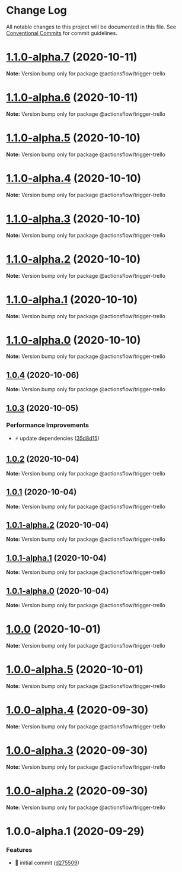 # Change Log

All notable changes to this project will be documented in this file.
See [Conventional Commits](https://conventionalcommits.org) for commit guidelines.

# [1.1.0-alpha.7](https://github.com/actionsflow/actionsflow/compare/@actionsflow/trigger-trello@1.1.0-alpha.6...@actionsflow/trigger-trello@1.1.0-alpha.7) (2020-10-11)

**Note:** Version bump only for package @actionsflow/trigger-trello





# [1.1.0-alpha.6](https://github.com/actionsflow/actionsflow/compare/@actionsflow/trigger-trello@1.1.0-alpha.5...@actionsflow/trigger-trello@1.1.0-alpha.6) (2020-10-11)

**Note:** Version bump only for package @actionsflow/trigger-trello





# [1.1.0-alpha.5](https://github.com/actionsflow/actionsflow/compare/@actionsflow/trigger-trello@1.1.0-alpha.4...@actionsflow/trigger-trello@1.1.0-alpha.5) (2020-10-10)

**Note:** Version bump only for package @actionsflow/trigger-trello





# [1.1.0-alpha.4](https://github.com/actionsflow/actionsflow/compare/@actionsflow/trigger-trello@1.1.0-alpha.3...@actionsflow/trigger-trello@1.1.0-alpha.4) (2020-10-10)

**Note:** Version bump only for package @actionsflow/trigger-trello





# [1.1.0-alpha.3](https://github.com/actionsflow/actionsflow/compare/@actionsflow/trigger-trello@1.1.0-alpha.2...@actionsflow/trigger-trello@1.1.0-alpha.3) (2020-10-10)

**Note:** Version bump only for package @actionsflow/trigger-trello





# [1.1.0-alpha.2](https://github.com/actionsflow/actionsflow/compare/@actionsflow/trigger-trello@1.1.0-alpha.1...@actionsflow/trigger-trello@1.1.0-alpha.2) (2020-10-10)

**Note:** Version bump only for package @actionsflow/trigger-trello





# [1.1.0-alpha.1](https://github.com/actionsflow/actionsflow/compare/@actionsflow/trigger-trello@1.1.0-alpha.0...@actionsflow/trigger-trello@1.1.0-alpha.1) (2020-10-10)

**Note:** Version bump only for package @actionsflow/trigger-trello





# [1.1.0-alpha.0](https://github.com/actionsflow/actionsflow/compare/@actionsflow/trigger-trello@1.0.4...@actionsflow/trigger-trello@1.1.0-alpha.0) (2020-10-10)

**Note:** Version bump only for package @actionsflow/trigger-trello





## [1.0.4](https://github.com/actionsflow/actionsflow/compare/@actionsflow/trigger-trello@1.0.3...@actionsflow/trigger-trello@1.0.4) (2020-10-06)

**Note:** Version bump only for package @actionsflow/trigger-trello





## [1.0.3](https://github.com/actionsflow/actionsflow/compare/@actionsflow/trigger-trello@1.0.2...@actionsflow/trigger-trello@1.0.3) (2020-10-05)


### Performance Improvements

* ⚡️ update dependencies ([35d8d15](https://github.com/actionsflow/actionsflow/commit/35d8d15d049f9b8109186449c3405a7c891d1bab))





## [1.0.2](https://github.com/actionsflow/actionsflow/compare/@actionsflow/trigger-trello@1.0.1...@actionsflow/trigger-trello@1.0.2) (2020-10-04)

**Note:** Version bump only for package @actionsflow/trigger-trello





## [1.0.1](https://github.com/actionsflow/actionsflow/compare/@actionsflow/trigger-trello@1.0.1-alpha.2...@actionsflow/trigger-trello@1.0.1) (2020-10-04)

**Note:** Version bump only for package @actionsflow/trigger-trello





## [1.0.1-alpha.2](https://github.com/actionsflow/actionsflow/compare/@actionsflow/trigger-trello@1.0.1-alpha.1...@actionsflow/trigger-trello@1.0.1-alpha.2) (2020-10-04)

**Note:** Version bump only for package @actionsflow/trigger-trello





## [1.0.1-alpha.1](https://github.com/actionsflow/actionsflow/compare/@actionsflow/trigger-trello@1.0.1-alpha.0...@actionsflow/trigger-trello@1.0.1-alpha.1) (2020-10-04)

**Note:** Version bump only for package @actionsflow/trigger-trello





## [1.0.1-alpha.0](https://github.com/actionsflow/actionsflow/compare/@actionsflow/trigger-trello@1.0.0...@actionsflow/trigger-trello@1.0.1-alpha.0) (2020-10-04)

**Note:** Version bump only for package @actionsflow/trigger-trello





# [1.0.0](https://github.com/actionsflow/actionsflow/compare/@actionsflow/trigger-trello@1.0.0-alpha.5...@actionsflow/trigger-trello@1.0.0) (2020-10-01)

**Note:** Version bump only for package @actionsflow/trigger-trello





# [1.0.0-alpha.5](https://github.com/actionsflow/actionsflow/compare/@actionsflow/trigger-trello@1.0.0-alpha.4...@actionsflow/trigger-trello@1.0.0-alpha.5) (2020-10-01)

**Note:** Version bump only for package @actionsflow/trigger-trello





# [1.0.0-alpha.4](https://github.com/actionsflow/actionsflow/compare/@actionsflow/trigger-trello@1.0.0-alpha.3...@actionsflow/trigger-trello@1.0.0-alpha.4) (2020-09-30)

**Note:** Version bump only for package @actionsflow/trigger-trello





# [1.0.0-alpha.3](https://github.com/actionsflow/actionsflow/compare/@actionsflow/trigger-trello@1.0.0-alpha.2...@actionsflow/trigger-trello@1.0.0-alpha.3) (2020-09-30)

**Note:** Version bump only for package @actionsflow/trigger-trello





# [1.0.0-alpha.2](https://github.com/actionsflow/actionsflow/compare/@actionsflow/trigger-trello@1.0.0-alpha.1...@actionsflow/trigger-trello@1.0.0-alpha.2) (2020-09-30)

**Note:** Version bump only for package @actionsflow/trigger-trello





# 1.0.0-alpha.1 (2020-09-29)


### Features

* 🎸 initial commit ([d275509](https://github.com/actionsflow/actionsflow/commit/d2755093e6a0d80d7352f635d147424e4e0747bd))
